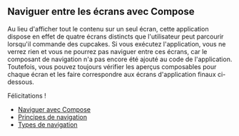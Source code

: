 ## Naviguer entre les écrans avec Compose
Au lieu d'afficher tout le contenu sur un seul écran, cette application dispose en effet de quatre écrans distincts que l'utilisateur peut parcourir lorsqu'il commande des cupcakes. Si vous exécutez l'application, vous ne verrez rien et vous ne pourrez pas naviguer entre ces écrans, car le composant de navigation n'a pas encore été ajouté au code de l'application. Toutefois, vous pouvez toujours vérifier les aperçus composables pour chaque écran et les faire correspondre aux écrans d'application finaux ci-dessous.

Félicitations ! 

* [Naviguer avec Compose](https://developer.android.com/jetpack/compose/navigation?hl=fr)<br>
* [Principes de navigation](https://developer.android.com/guide/navigation/navigation-principles?hl=fr)<br>
* [Types de navigation](https://material.io/design/navigation/understanding-navigation.html)